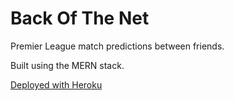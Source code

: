 # Back Of The Net

Premier League match predictions between friends.

Built using the MERN stack.

[Deployed with Heroku](https://backofthenet.herokuapp.com/)
